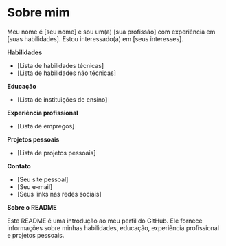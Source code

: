 # Sobre mim

Meu nome é [seu nome] e sou um(a) [sua profissão] com experiência em [suas habilidades]. Estou interessado(a) em [seus interesses].

**Habilidades**

- [Lista de habilidades técnicas]
- [Lista de habilidades não técnicas]

**Educação**

- [Lista de instituições de ensino]

**Experiência profissional**

- [Lista de empregos]

**Projetos pessoais**

- [Lista de projetos pessoais]

**Contato**

- [Seu site pessoal]
- [Seu e-mail]
- [Seus links nas redes sociais]

**Sobre o README**

Este README é uma introdução ao meu perfil do GitHub. Ele fornece informações sobre minhas habilidades, educação, experiência profissional e projetos pessoais.
